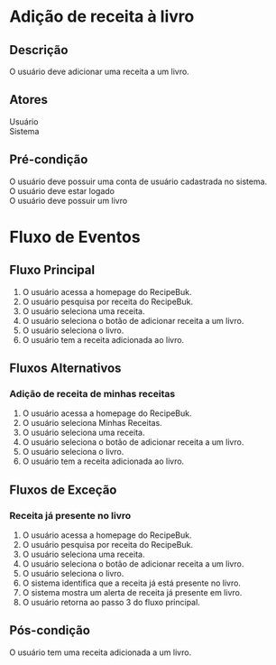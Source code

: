 # Adição de receita à livro

## Descrição
O usuário deve adicionar uma receita a um livro.

## Atores
Usuário</br>
Sistema

## Pré-condição
O usuário deve possuir uma conta de usuário cadastrada no sistema.</br>
O usuário deve estar logado</br>
O usuário deve possuir um livro

# Fluxo de Eventos
## Fluxo Principal
1. O usuário acessa a homepage do RecipeBuk.
2. O usuário pesquisa por receita do RecipeBuk.
3. O usuário seleciona uma receita.
4. O usuário seleciona o botão de adicionar receita a um livro.
5. O usuário seleciona o livro.
6. O usuário tem a receita adicionada ao livro.

## Fluxos Alternativos
### Adição de receita de minhas receitas
1. O usuário acessa a homepage do RecipeBuk.
2. O usuário seleciona Minhas Receitas.
3. O usuário seleciona uma receita.
4. O usuário seleciona o botão de adicionar receita a um livro.
5. O usuário seleciona o livro.
6. O usuário tem a receita adicionada ao livro.

## Fluxos de Exceção
### Receita já presente no livro
1. O usuário acessa a homepage do RecipeBuk.
2. O usuário pesquisa por receita do RecipeBuk.
3. O usuário seleciona uma receita.
4. O usuário seleciona o botão de adicionar receita a um livro.
5. O usuário seleciona o livro.
6. O sistema identifica que a receita já está presente no livro.
7. O sistema mostra um alerta de receita já presente em livro.
8. O usuário retorna ao passo 3 do fluxo principal.

## Pós-condição
O usuário tem uma receita adicionada a um livro.